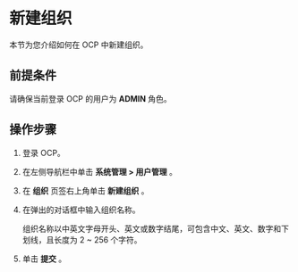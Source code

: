 # 新建组织

本节为您介绍如何在 OCP 中新建组织。

## 前提条件

请确保当前登录 OCP 的用户为 **ADMIN** 角色。

## 操作步骤

1. 登录 OCP。

2. 在左侧导航栏中单击 **系统管理 > 用户管理** 。

3. 在 **组织** 页签右上角单击 **新建组织** 。

4. 在弹出的对话框中输入组织名称。

   组织名称以中英文字母开头、英文或数字结尾，可包含中文、英文、数字和下划线，且长度为 2 \~ 256 个字符。

5. 单击 **提交** 。
